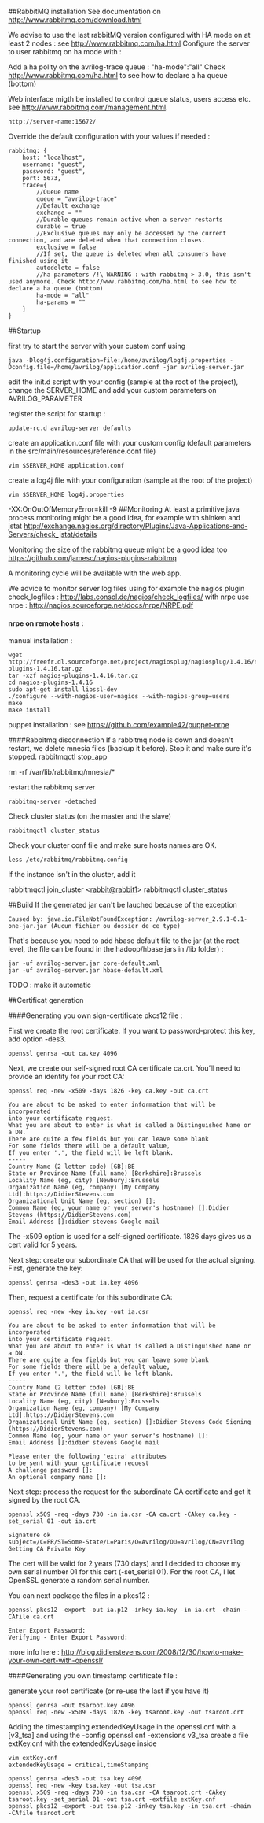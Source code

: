 ##RabbitMQ installation
See documentation on <a href="http://www.rabbitmq.com/download.html">http://www.rabbitmq.com/download.html</a>

We advise to use the last rabbitMQ version configured with HA mode on at least 2 nodes : see <a href="http://www.rabbitmq.com/ha.html">http://www.rabbitmq.com/ha.html</a>
Configure the server to user rabbitmq on ha mode with :

Add a ha polity on the avrilog-trace queue : "ha-mode":"all"
Check http://www.rabbitmq.com/ha.html to see how to declare a ha queue (bottom)

Web interface migth be installed to control queue status, users access etc.  see <a href="http://www.rabbitmq.com/management.html">http://www.rabbitmq.com/management.html</a>.

    http://server-name:15672/

Override the default configuration with your values if needed :

    rabbitmq: {
    	host: "localhost",
    	username: "guest",
    	password: "guest",
    	port: 5673,
    	trace={
    	    //Queue name
    	    queue = "avrilog-trace"
    	    //Default exchange
    	    exchange = ""
    	    //Durable queues remain active when a server restarts
    	    durable = true
    	    //Exclusive queues may only be accessed by the current connection, and are deleted when that connection closes. 
    	    exclusive = false
    	    //If set, the queue is deleted when all consumers have finished using it
    	    autodelete = false
    	    //ha parameters /!\ WARNING : with rabbitmq > 3.0, this isn't used anymore. Check http://www.rabbitmq.com/ha.html to see how to declare a ha queue (bottom)
    	    ha-mode = "all"
    	    ha-params = ""
    	}
    }

##Startup

first try to start the server with your custom conf using

    java -Dlog4j.configuration=file:/home/avrilog/log4j.properties -Dconfig.file=/home/avrilog/application.conf -jar avrilog-server.jar 

edit the init.d script with your config (sample at the root of the project), change the SERVER_HOME and add your custom parameters on AVRILOG_PARAMETER 

register the script for startup :

    update-rc.d avrilog-server defaults

create an application.conf file with your custom config (default parameters in the src/main/resources/reference.conf file)

    vim $SERVER_HOME application.conf

create a log4j file with your configuration (sample at the root of the project)

    vim $SERVER_HOME log4j.properties

-XX:OnOutOfMemoryError=kill -9
##Monitoring
At least a primitive java process monitoring might be a good idea, for example with shinken and jstat http://exchange.nagios.org/directory/Plugins/Java-Applications-and-Servers/check_jstat/details

Monitoring the size of the rabbitmq queue might be a good idea too https://github.com/jamesc/nagios-plugins-rabbitmq

A monitoring cycle will be available with the web app.

We advice to monitor server log files using for example the nagios plugin check_logfiles : http://labs.consol.de/nagios/check_logfiles/ with nrpe
use nrpe : http://nagios.sourceforge.net/docs/nrpe/NRPE.pdf

#### nrpe on remote hosts :
manual installation :

    wget http://freefr.dl.sourceforge.net/project/nagiosplug/nagiosplug/1.4.16/nagios-plugins-1.4.16.tar.gz
    tar -xzf nagios-plugins-1.4.16.tar.gz
    cd nagios-plugins-1.4.16
    sudo apt-get install libssl-dev
    ./configure --with-nagios-user=nagios --with-nagios-group=users
    make
    make install

puppet installation : see https://github.com/example42/puppet-nrpe

####Rabbitmq disconnection
If a rabbitmq node is down and doesn't restart, we delete mnesia files (backup it before).
Stop it and make sure it's stopped.
   rabbitmqctl stop_app 

   rm -rf /var/lib/rabbitmq/mnesia/*

restart the rabbitmq server

    rabbitmq-server -detached

Check cluster status (on the master and the slave)

    rabbitmqctl cluster_status

Check your cluster conf file and make sure hosts names are OK.

    less /etc/rabbitmq/rabbitmq.config

If the instance isn't in the cluster, add it
 
   rabbitmqctl join_cluster <<rabbit@rabbit1>>
   rabbitmqctl cluster_status

##Build
If the generated jar can't be lauched because of the exception 

    Caused by: java.io.FileNotFoundException: /avrilog-server_2.9.1-0.1-one-jar.jar (Aucun fichier ou dossier de ce type)

That's because you need to add hbase default file to the jar (at the root level, the file can be found in the hadoop/hbase jars in /lib folder) :

    jar -uf avrilog-server.jar core-default.xml
    jar -uf avrilog-server.jar hbase-default.xml

TODO : make it automatic

##Certificat generation

####Generating you own sign-certificate pkcs12 file :

First we create the root certificate. 
If you want to password-protect this key, add option -des3.

    openssl genrsa -out ca.key 4096

Next, we create our self-signed root CA certificate ca.crt.
You’ll need to provide an identity for your root CA:

    openssl req -new -x509 -days 1826 -key ca.key -out ca.crt

    You are about to be asked to enter information that will be incorporated
    into your certificate request.
    What you are about to enter is what is called a Distinguished Name or a DN.
    There are quite a few fields but you can leave some blank
    For some fields there will be a default value,
    If you enter '.', the field will be left blank.
    -----
    Country Name (2 letter code) [GB]:BE
    State or Province Name (full name) [Berkshire]:Brussels
    Locality Name (eg, city) [Newbury]:Brussels
    Organization Name (eg, company) [My Company Ltd]:https://DidierStevens.com
    Organizational Unit Name (eg, section) []:
    Common Name (eg, your name or your server's hostname) []:Didier Stevens (https://DidierStevens.com)
    Email Address []:didier stevens Google mail


The -x509 option is used for a self-signed certificate. 1826 days gives us a cert valid for 5 years.

Next step: create our subordinate CA that will be used for the actual signing. First, generate the key:

    openssl genrsa -des3 -out ia.key 4096
    
Then, request a certificate for this subordinate CA:

    openssl req -new -key ia.key -out ia.csr
    
    You are about to be asked to enter information that will be incorporated
    into your certificate request.
    What you are about to enter is what is called a Distinguished Name or a DN.
    There are quite a few fields but you can leave some blank
    For some fields there will be a default value,
    If you enter '.', the field will be left blank.
    -----
    Country Name (2 letter code) [GB]:BE
    State or Province Name (full name) [Berkshire]:Brussels
    Locality Name (eg, city) [Newbury]:Brussels
    Organization Name (eg, company) [My Company Ltd]:https://DidierStevens.com
    Organizational Unit Name (eg, section) []:Didier Stevens Code Signing (https://DidierStevens.com)
    Common Name (eg, your name or your server's hostname) []:
    Email Address []:didier stevens Google mail
    
    Please enter the following 'extra' attributes
    to be sent with your certificate request
    A challenge password []:
    An optional company name []:
    
Next step: process the request for the subordinate CA certificate and get it signed by the root CA.

    openssl x509 -req -days 730 -in ia.csr -CA ca.crt -CAkey ca.key -set_serial 01 -out ia.crt

    Signature ok
    subject=/C=FR/ST=Some-State/L=Paris/O=Avrilog/OU=avrilog/CN=avrilog
    Getting CA Private Key
    
   
The cert will be valid for 2 years (730 days) and I decided to choose my own serial number 01 for this cert (-set_serial 01). For the root CA, I let OpenSSL generate a random serial number.


You can next package the files in a pkcs12 :

    openssl pkcs12 -export -out ia.p12 -inkey ia.key -in ia.crt -chain -CAfile ca.crt
    
    Enter Export Password:
    Verifying - Enter Export Password:
    
    
more info here : http://blog.didierstevens.com/2008/12/30/howto-make-your-own-cert-with-openssl/


####Generating you own timestamp certificate file :

generate your root certificate (or re-use the last if you have it)

    openssl genrsa -out tsaroot.key 4096
    openssl req -new -x509 -days 1826 -key tsaroot.key -out tsaroot.crt

Adding the timestamping extendedKeyUsage in the openssl.cnf with a [v3_tsa] and using the  -config openssl.cnf -extensions v3_tsa
create a file extKey.cnf with the extendedKeyUsage inside

    vim extKey.cnf
    extendedKeyUsage = critical,timeStamping

    openssl genrsa -des3 -out tsa.key 4096
    openssl req -new -key tsa.key -out tsa.csr
    openssl x509 -req -days 730 -in tsa.csr -CA tsaroot.crt -CAkey tsaroot.key -set_serial 01 -out tsa.crt -extfile extKey.cnf
    openssl pkcs12 -export -out tsa.p12 -inkey tsa.key -in tsa.crt -chain -CAfile tsaroot.crt


